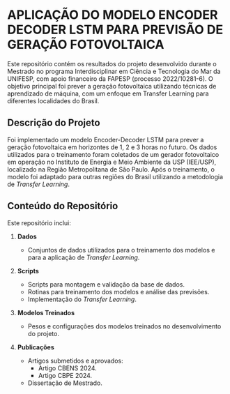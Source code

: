 #  APLICAÇÃO DO MODELO ENCODER DECODER LSTM PARA PREVISÃO DE GERAÇÃO FOTOVOLTAICA
Este repositório contém os resultados do projeto desenvolvido durante o Mestrado no programa Interdisciplinar em Ciência e Tecnologia do Mar da UNIFESP, com apoio financeiro da FAPESP (processo 2022/10281-6). O objetivo principal foi prever a geração fotovoltaica utilizando técnicas de aprendizado de máquina, com um enfoque em Transfer Learning para diferentes localidades do Brasil.

## Descrição do Projeto
Foi implementado um modelo Encoder-Decoder LSTM para prever a geração fotovoltaica em horizontes de 1, 2 e 3 horas no futuro. Os dados utilizados para o treinamento foram coletados de um gerador fotovoltaico em operação no Instituto de Energia e Meio Ambiente da USP (IEE/USP), localizado na Região Metropolitana de São Paulo. Após o treinamento, o modelo foi adaptado para outras regiões do Brasil utilizando a metodologia de _Transfer Learning_.

## Conteúdo do Repositório
Este repositório inclui:
1. **Dados**
   - Conjuntos de dados utilizados para o treinamento dos modelos e para a aplicação de _Transfer Learning_.
2. **Scripts**
   - Scripts para montagem e validação da base de dados.
   - Rotinas para treinamento dos modelos e análise das previsões.
   - Implementação do _Transfer Learning_.
   
3. **Modelos Treinados**
   - Pesos e configurações dos modelos treinados no desenvolvimento do projeto.
 
4. **Publicações**
   - Artigos submetidos e aprovados:
      - Artigo CBENS 2024.
      - Artigo CBPE 2024.
   - Dissertação de Mestrado.

